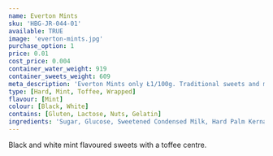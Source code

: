 ```yaml
---
name: Everton Mints
sku: 'HBG-JR-044-01'
available: TRUE
image: 'everton-mints.jpg'
purchase_option: 1
price: 0.01
cost_price: 0.004
container_water_weight: 919
container_sweets_weight: 609
meta_description: 'Everton Mints only Ł1/100g. Traditional sweets and more at Humbugs Confectionery Store. Specialists in satisfying your sweet tooth!'
type: [Hard, Mint, Toffee, Wrapped]
flavour: [Mint]
colour: [Black, White]
contains: [Gluten, Lactose, Nuts, Gelatin]
ingredients: 'Sugar, Glucose, Sweetened Condensed Milk, Hard Palm Kernal Oil, Flavour, Salt, Colour (E153). Emulsifier: Soya Lecithin'
---
```

Black and white mint flavoured sweets with a toffee centre.